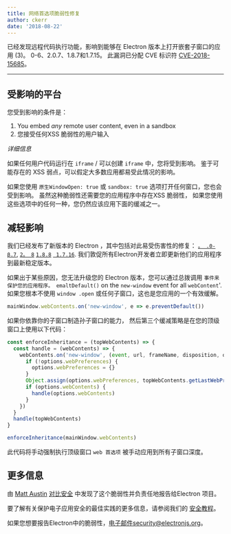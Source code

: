```yaml
---
title: 网络首选项脆弱性修复
author: ckerr
date: '2018-08-22'
---
```


已经发现远程代码执行功能，影响到能够在 Electron 版本上打开嵌套子窗口的应用 (3)。 0-6、2.0.7、1.8.7和1.7.15。 此漏洞已分配 CVE 标识符 [CVE-2018-15685][]。

---

## 受影响的平台

您受到影响的条件是：

1. You embed _any_ remote user content, even in a sandbox
2. 您接受任何XSS 脆弱性的用户输入

_详细信息_

如果任何用户代码运行在 `iframe` / 可以创建 `iframe` 中，您将受到影响。 鉴于可能存在的 XSS 弱点，可以假定大多数应用都易受此情况的影响。

如果您使用 `原生WindowOpen: true` 或 `sandbox: true` 选项打开任何窗口，您也会受到影响。  虽然这种脆弱性还需要您的应用程序中存在XSS 脆弱性， 如果您使用这些选项中的任何一种，您仍然应该应用下面的缓减之一。

## 减轻影响

我们已经发布了新版本的 Electron ，其中包括对此易受伤害性的修复： [`。 .0-β.7`](https://github.com/electron/electron/releases/tag/v3.0.0-beta.7), [`2。 8`](https://github.com/electron/electron/releases/tag/v2.0.8) [`1.8.8`](https://github.com/electron/electron/releases/tag/v1.8.8) [` 1.7.16`](https://github.com/electron/electron/releases/tag/v1.7.16). 我们敦促所有Electron开发者立即更新他们的应用程序到最新稳定版本。

如果出于某些原因，您无法升级您的 Electron 版本，您可以通过总拨调用 `事件来保护您的应用程序。 emaltDefault()` on the `new-window` event for all  `webContent`'. 如果您根本不使用 `window .open` 或任何子窗口，这也是您应用的一个有效缓解。

```javascript
mainWindow.webContents.on('new-window', e => e.preventDefault())
```

如果你依靠你的子窗口制造孙子窗口的能力， 然后第三个缓减策略是在您的顶级窗口上使用以下代码：

```javascript
const enforceInheritance = (topWebContents) => {
  const handle = (webContents) => {
    webContents.on('new-window', (event, url, frameName, disposition, options) => {
      if (!options.webPreferences) {
        options.webPreferences = {}
      }
      Object.assign(options.webPreferences, topWebContents.getLastWebPreferences())
      if (options.webContents) {
        handle(options.webContents)
      }
    })
  }
  handle(topWebContents)
}

enforceInheritance(mainWindow.webContents)
```

此代码将手动强制执行顶级窗口 `web 首选项` 被手动应用到所有子窗口深度。

## 更多信息

由 [Matt Austin](https://twitter.com/mattaustin) [对比安全](https://www.contrastsecurity.com/security-influencers/cve-2018-15685) 中发现了这个脆弱性并负责任地报告给Electron 项目。

要了解有关保护电子应用安全的最佳实践的更多信息，请参阅我们的 [安全教程][]。

如果您想要报告Electron中的脆弱性，电子邮件security@electronjs.org。

[安全教程]: https://electronjs.org/docs/tutorial/security
[CVE-2018-15685]: https://cve.mitre.org/cgi-bin/cvename.cgi?name=CVE-2018-15685
